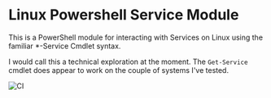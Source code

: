 # Linux Powershell Service Module

This is a PowerShell module for interacting with Services on Linux using the familiar *-Service Cmdlet syntax.

I would call this a technical exploration at the moment.
The `Get-Service` cmdlet does appear to work on the couple of systems I've tested.

![CI](https://github.com/cdhunt/linux-powershell-service-module/workflows/CI/badge.svg)
